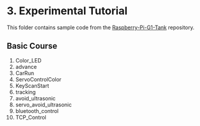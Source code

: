 # 3. Experimental Tutorial

This folder contains sample code from the [Raspberry-Pi-G1-Tank](https://github.com/YahboomTechnology/Raspberry-pi-G1-Tank) repository.

## Basic Course

1. Color_LED
2. advance
3. CarRun
4. ServoControlColor
5. KeyScanStart
6. tracking
7. avoid_ultrasonic
8. servo_avoid_ultrasonic
9. bluetooth_control
10. TCP_Control
